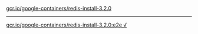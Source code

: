 [gcr.io/google-containers/redis-install-3.2.0](https://hub.docker.com/r/anjia0532/redis-install-3.2.0/tags/) 

----
[gcr.io/google-containers/redis-install-3.2.0:e2e √](https://hub.docker.com/r/anjia0532/google-containers.redis-install-3.2.0/tags/)

